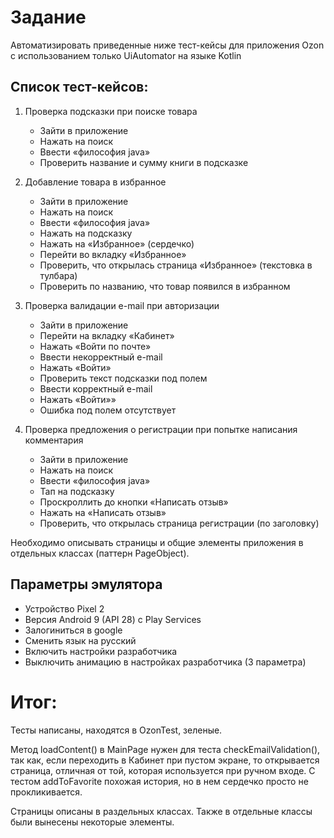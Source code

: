Задание
==

Автоматизировать приведенные ниже тест-кейсы для приложения Ozon с использованием только UiAutomator на языке Kotlin

Список тест-кейсов:
--

1. Проверка подсказки при поиске товара
    * Зайти в приложение
    * Нажать на поиск
    * Ввести «философия java»
    * Проверить название и сумму книги в подсказке

2. Добавление товара в избранное
    * Зайти в приложение
    * Нажать на поиск
    * Ввести «философия java»
    * Нажать на подсказку
    * Нажать на «Избранное» (сердечко)
    * Перейти во вкладку «Избранное»
    * Проверить, что открылась страница «Избранное» (текстовка в тулбара)
    * Проверить по названию, что товар появился в избранном

3. Проверка валидации e-mail при авторизации
    * Зайти в приложение
    * Перейти на вкладку «Кабинет»
    * Нажать «Войти по почте»
    * Ввести некорректный e-mail
    * Нажать «Войти»
    * Проверить текст подсказки под полем
    * Ввести корректный e-mail
    * Нажать «Войти»»
    * Ошибка под полем отсутствует

4. Проверка предложения о регистрации при попытке написания комментария
    * Зайти в приложение
    * Нажать на поиск
    * Ввести «философия java»
    * Тап на подсказку
    * Проскроллить до кнопки «Написать отзыв»
    * Нажать на «Написать отзыв»
    * Проверить, что открылась страница регистрации (по заголовку)

Необходимо описывать страницы и общие элементы приложения в отдельных
классах (паттерн PageObject).

Параметры эмулятора
--

* Устройство Pixel 2
* Версия Android 9 (API 28) c Play Services
* Залогиниться в google
* Сменить язык на русский
* Включить настройки разработчика 
* Выключить анимацию в настройках разработчика (3 параметра)

Итог:
==

Тесты написаны, находятся в OzonTest, зеленые.

Метод loadContent() в MainPage нужен для теста checkEmailValidation(),
так как, если переходить в Кабинет при пустом экране, то открывается страница,
отличная от той, которая используется при ручном входе.
С тестом addToFavorite похожая история,
но в нем сердечко просто не прокликивается.

Страницы описаны в раздельных классах. Также в отдельные классы были вынесены некоторые элементы.
